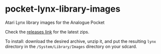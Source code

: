 # pocket-lynx-library-images
Atari Lynx library images for the Analogue Pocket

Check the [releases link](https://github.com/g026r/pocket-lynx-library-images/releases) for the latest zips.

To install: download the desired archive, unzip it, and put the resulting `lynx` directory in the `/System/Library/Images` directory on your sdcard.
